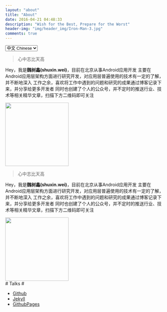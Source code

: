 ```yaml
---
layout: "about"
title: "About"
date: 2016-04-21 04:48:33
description: "Wish for the Best, Prepare for the Worst"
header-img: "img/header_img/Iron-Man-3.jpg"
comments: true
---
```


<!-- Language Selector -->
<select class="sel-lang" onchange="onLanChange(this.options[this.options.selectedIndex].value)">
    <option value="0" selected> 中文 Chinese</option>
    <option value="1"> 英文 English</option>
</select>

<!-- Chinese Version -->
<div class="zh post-container">
    <!--copied from markdown -->
    <blockquote><p>心中志比天高</p></blockquote>
    <p>Hey，我是<strong>魏树鑫(shuxin.wei)</strong>，目前在北京从事Android应用开发
       主要在Android应用层架构方面进行研究开发，对应用层普遍使用的技术有一定的了解，并不断地深入
       工作之余，喜欢将工作中遇到的问题和研究的成果通过博客记录下来，并分享给更多开发者
       同时也创建了个人的公众号，并不定时的推送行业、技术等相关精华文章，扫描下方二维码即可关注</p>
       <img src="/img/sub/qrcode_344.jpg" width="200" height="200">
</div>

<!-- English Version -->
<div class="en post-container">
    <!--copied from markdown -->
    <blockquote><p>心中志比天高</p></blockquote>
    <p>Hey，我是<strong>魏树鑫(shuxin.wei)</strong>，目前在北京从事Android应用开发
    主要在Android应用层架构方面进行研究开发，对应用层普遍使用的技术有一定的了解，并不断地深入
    工作之余，喜欢将工作中遇到的问题和研究的成果通过博客记录下来，并分享给更多开发者
    同时也创建了个人的公众号，并不定时的推送行业、技术等相关精华文章，扫描下方二维码即可关注</p>
    <img src="/img/sub/qrcode_344.jpg" width="200" height="200">
</div>
# Talks #

-  [Github](https://github.com)
-  [Jekyll](http://jekyll.com.cn/)
-  [GithubPages](https://pages.github.com)

<!-- Handle Language Change -->
<script type="text/javascript">
    // get nodes
    var $zh = document.querySelector(".zh");
    var $en = document.querySelector(".en");
    var $select = document.querySelector("select");

    // bind hashchange event
    window.addEventListener('hashchange', _render);

    // handle render
    function _render() {
        var _hash = window.location.hash;
        // en
        if (_hash == "#en") {
            $select.selectedIndex = 1;
            $en.style.display = "block";
            $zh.style.display = "none";
            // zh by default
        } else {
            // not trigger onChange, otherwise cause a loop call.
            $select.selectedIndex = 0;
            $zh.style.display = "block";
            $en.style.display = "none";
        }
    }

    // handle select change
    function onLanChange(index) {
        if (index == 0) {
            window.location.hash = "#zh"
        } else {
            window.location.hash = "#en"
        }
    }

    // init
    _render();
</script>